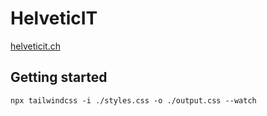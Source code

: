 # HelveticIT

[helveticit.ch](https://helveticit.ch/)

## Getting started

```shell
npx tailwindcss -i ./styles.css -o ./output.css --watch
```
